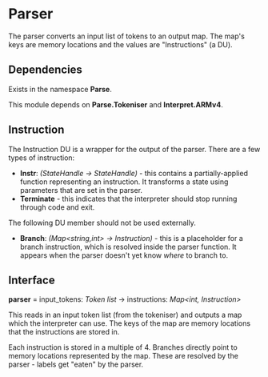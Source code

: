 ﻿# Parser
The parser converts an input list of tokens to an output map. The map's keys are memory locations and the values are "Instructions" (a DU).

## Dependencies
Exists in the namespace **Parse**.

This module depends on **Parse.Tokeniser** and **Interpret.ARMv4**.

## Instruction
The Instruction DU is a wrapper for the output of the parser. There are a few types of instruction:

* **Instr**: *(StateHandle -> StateHandle)* - this contains a partially-applied function representing an instruction. It transforms a state using parameters that are set in the parser.
* **Terminate** - this indicates that the interpreter should stop running through code and exit.

The following DU member should not be used externally.
* **Branch**: *(Map<string,int> -> Instruction)* - this is a placeholder for a branch instruction, which is resolved inside the parser function. It appears when the parser doesn't yet know *where* to branch to.


## Interface
**parser** = input_tokens: *Token list* -> instructions: *Map<int, Instruction>*

This reads in an input token list (from the tokeniser) and outputs a map which the interpreter can use. The keys of the map are memory locations that the instructions are stored in.

Each instruction is stored in a multiple of 4. Branches directly point to memory locations represented by the map. These are resolved by the parser - labels get "eaten" by the parser.
